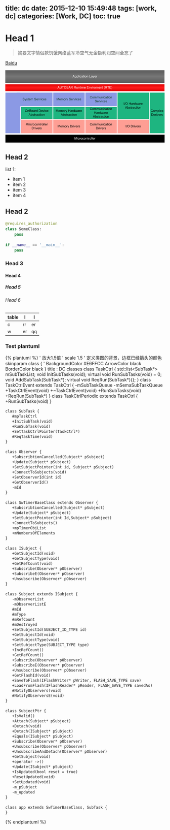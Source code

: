title: dc
date: 2015-12-10 15:49:48
tags: [work, dc]
categories: [Work, DC]
toc: true
---

# Head 1

> 摘要文字情侣款饥饿网络蓝军冷空气无金额利润空间全忘了

[Baidu](http://www.baidu.com)

![](/images/autosar.png)

## Head 2

list 1:

* item 1
* item 2
* item 3
* item 4

## Head 2

```python
@requires_authorization
class SomeClass:
    pass

if __name__ == '__main__':
    pass
```

### Head 3
#### Head 4
##### Head 5
###### Head 6

| table | l  | l  |
|-------|----|----|
| c     | rr | er |
| w     | er | qq |

### Test plantuml
{% plantuml %}
    ' 放大1.5倍
    ' scale 1.5
    ' 定义类图的背景，边框已经箭头的颜色
    skinparam class {
        ' BackgroundColor #E6FFCC
        ArrowColor black
        BorderColor black
    }
    title : DC classes
    class TaskCtrl {
        std::list<SubTask*> mSubTaskList;
        void InitSubTasks(void);
        virtual void RunSubTasks(void) = 0;
        void AddSubTask(SubTask*);
        virtual void ReqRun(SubTask*){};
    }
    class TaskCtrlEvent extends TaskCtrl {
       -mSubTaskQueue
       -mSemaSubTaskQueue
       +TaskCtrlEvent(void)
       +~TaskCtrlEvent(void)
       +RunSubTasks(void)
       +ReqRun(SubTask*)
    }
    class TaskCtrlPeriodic extends TaskCtrl {
       +RunSubTasks(void)
    }
    
    class SubTask {
       #mpTaskCtrl
       +InitSubTask(void)
       +RunSubTask(void)
       +SetTaskCtrlPointer(TaskCtrl*)
       #ReqTaskTime(void)
    }
    
    class Observer {
       +SubscribtionCancelled(Subject* pSubject)
       +Update(Subject* pSubject)
       +SetSubjectPointer(int id, Subject* pSubject)
       +ConnectToSubjects(void)
       +SetObserverId(int id)
       +GetObserverId()
       -mId
    }
    
    class SwTimerBaseClass extends Observer {
       +SubscribtionCancelled(Subject* pSubject)
       +Update(Subject* pSubject)
       +SetSubjectPointer(int Id,Subject* pSubject)
       +ConnectToSubjects()
       +mpTimerObjList
       +mNumbersOfElements
    }
    
    class ISubject {
       +GetSubjectId(void)
       +GetSubjectType(void)
       +GetRefCount(void)
       +Subscribe(Observer* pObserver)
       +SubscribeE(Observer* pObserver)
       +Unsubscribe(Observer* pObserver)
    }
    
    class Subject extends ISubject {
       -mObserverList
       -mObserverListE
       #mId
       #mType
       #mRefCount
       #mDestroyed
       +SetSubjectId(SUBJECT_ID_TYPE id)
       +GetSubjectId(void)
       +GetSubjectType(void)
       +SetSubjectType(SUBJECT_TYPE type)
       +IncRefCount()
       +GetRefCount()
       +Subscribe(Observer* pObserver)
       +SubscribeE(Observer* pObserver)
       +Unsubscribe(Observer* pObserver)
       +GetFlashId(void)
       +SaveToFlash(IFlashWriter* pWriter, FLASH_SAVE_TYPE save)
       +LoadFromFlash(IFlashReader* pReader, FLASH_SAVE_TYPE savedAs)
       #NotifyObservers(void)
       #NotifyObserversE(void)
    }
    
    class SubjectPtr {
       +IsValid()
       +Attach(Subject* pSubject)
       +Detach(void)
       +Detach(ISubject* pSubject)
       +Equals(ISubject* pSubject)
       +Subscribe(Observer* pObserver)
       +Unsubscribe(Observer* pObserver)
       +UnsubscribeAndDetach(Observer* pObserver)
       +GetSubject(void)
       +operator ->()
       +Update(ISubject* pSubject)
       +IsUpdated(bool reset = true)
       +ResetUpdated(void)
       +SetUpdated(void)
       -m_pSubject
       -m_updated
    }
    
    class app extends SwTimerBaseClass, SubTask {
    }
{% endplantuml %}
